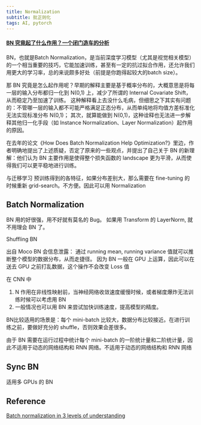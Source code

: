 ```yaml
---
title: Normalization
subtitle: 批正则化
tags: AI, pytorch
---
```


#### [BN 究竟起了什么作用？一个闭门造车的分析](https://kexue.fm/archives/6992)

BN，也就是Batch Normalization，是当前深度学习模型（尤其是视觉相关模型）的一个相当重要的技巧，它能加速训练，甚至有一定的抗过拟合作用，还允许我们用更大的学习率，总的来说颇多好处（前提是你跑得起较大的batch size）。

那 BN 究竟是怎么起作用呢？早期的解释主要是基于概率分布的，大概意思是将每一层的输入分布都归一化到 N(0,1) 上，减少了所谓的 Internal Covariate Shift，从而稳定乃至加速了训练。
这种解释看上去没什么毛病，但细思之下其实有问题的：不管哪一层的输入都不可能严格满足正态分布，从而单纯地将均值方差标准化无法实现标准分布 N(0,1)；
其次，就算能做到 N(0,1)，这种诠释也无法进一步解释其他归一化手段（如 Instance Normalization、Layer Normalization）起作用的原因。

在去年的论文《How Does Batch Normalization Help Optimization?》里边，作者明确地提出了上述质疑，否定了原来的一些观点，并提出了自己关于 BN 的新理解：他们认为 BN 主要作用是使得整个损失函数的 landscape 更为平滑，从而使得我们可以更平稳地进行训练。



与迁移学习
预训练得到的各特征，如果分布差别大，那么需要在 fine-tuning 的时候重新 grid-search。不方便。因此可以用 Normalization

## Batch Normalization

BN 用的好很强，用不好就有莫名的 Bug。
如果用 Transform 的 LayerNorm, 就不用理会 BN 了。

Shuffling BN

出自 Moco
BN 会信息泄露： 通过 running mean, running variance 值就可以推断整个模型的数据分布，从而走捷径。 因为 BN 一般在 GPU 上运算，因此可以在送去 GPU 之前打乱数据，这个操作不会改变 Loss 值

在 CNN 中
1. N 作用在非线性映射前，当神经网络收敛速度缓慢时候，或者梯度爆炸无法训练时候可以考虑用 BN
2. 一般情况也可以用 BN 来尝试加快训练速度，提高模型的精度。

BN比较适用的场景是：每个 mini-batch 比较大，数据分布比较接近。在进行训练之前，要做好充分的 shuffle，否则效果会差很多。

由于 BN 需要在运行过程中统计每个 mini-batch 的一阶统计量和二阶统计量，因此不适用于动态的网络结构和 RNN 网络。不适用于动态的网络结构和 RNN 网络

## Sync BN

适用多 GPUs 的 BN

## Reference

[Batch normalization in 3 levels of understanding](https://towardsdatascience.com/batch-normalization-in-3-levels-of-understanding-14c2da90a338)



